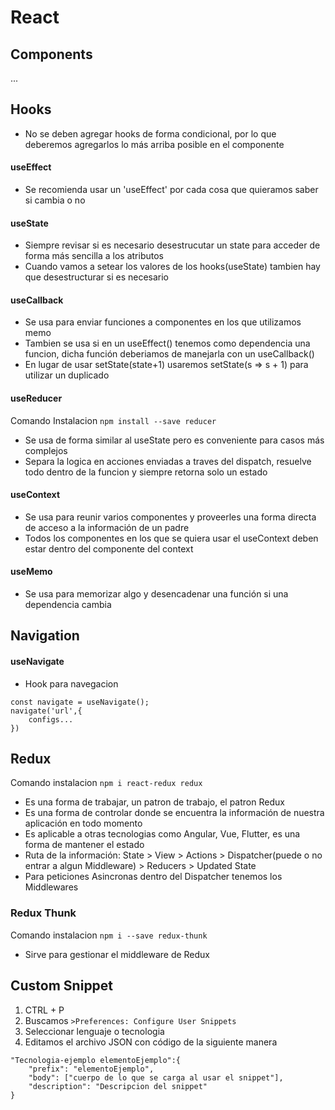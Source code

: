 # React

## Components
...

##  Hooks
- No se deben agregar hooks de forma condicional, por lo que deberemos agregarlos lo más arriba posible en el componente

#### useEffect
- Se recomienda usar un 'useEffect' por cada cosa que quieramos saber si cambia o no

#### useState
- Siempre revisar si es necesario desestrucutar un state para acceder de forma más sencilla a los atributos
- Cuando vamos a setear los valores de los hooks(useState) tambien hay que desestructurar si es necesario

#### useCallback
- Se usa para enviar funciones a componentes en los que utilizamos memo
- Tambien se usa si en un useEffect() tenemos como dependencia una funcion, dicha función deberiamos de manejarla con un useCallback()
- En lugar de usar setState(state+1) usaremos setState(s => s + 1) para utilizar un duplicado

#### useReducer
Comando Instalacion ```npm install --save reducer```
- Se usa de forma similar al useState pero es conveniente para casos más complejos
- Separa la logica en acciones enviadas a traves del dispatch, resuelve todo dentro de la funcion y siempre retorna solo un estado

#### useContext
- Se usa para reunir varios componentes y proveerles una forma directa de acceso a la información de un padre
- Todos los componentes en los que se quiera usar el useContext deben estar dentro del componente del context

#### useMemo
- Se usa para memorizar algo y desencadenar una función si una dependencia cambia

## Navigation
#### useNavigate
- Hook para navegacion
```
const navigate = useNavigate();
navigate('url',{
	configs...
})
```
## Redux
Comando instalacion ```npm i react-redux redux```
- Es una forma de trabajar, un patron de trabajo, el patron Redux
- Es una forma de controlar donde se encuentra la información de nuestra aplicación en todo momento
- Es aplicable a otras tecnologias como Angular, Vue, Flutter, es una forma de mantener el estado
- Ruta de la información: State > View > Actions > Dispatcher(puede o no entrar a algun Middleware) > Reducers > Updated State
- Para peticiones Asincronas dentro del Dispatcher tenemos los Middlewares 

### Redux Thunk
Comando instalacion ```npm i --save redux-thunk```
- Sirve para gestionar el middleware de Redux
## Custom Snippet
1. CTRL + P
2. Buscamos ```>Preferences: Configure User Snippets```
3. Seleccionar lenguaje o tecnologia
4. Editamos el archivo JSON con código de la siguiente manera 
```
"Tecnologia-ejemplo elementoEjemplo":{
	"prefix": "elementoEjemplo",
	"body": ["cuerpo de lo que se carga al usar el snippet"],
	"description": "Descripcion del snippet"
}
```